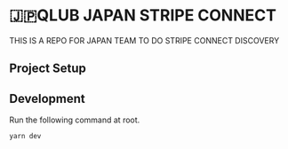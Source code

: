 # 🇯🇵QLUB JAPAN STRIPE CONNECT
THIS IS A REPO FOR JAPAN TEAM TO DO STRIPE CONNECT DISCOVERY


## Project Setup

## Development

Run the following command at root.

```
yarn dev
```